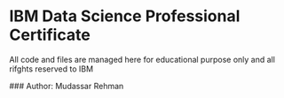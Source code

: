 # IBM Data Science Professional Certificate
<p>All code and files are managed here for educational purpose only and all rifghts reserved to IBM</p>
### Author: Mudassar Rehman
